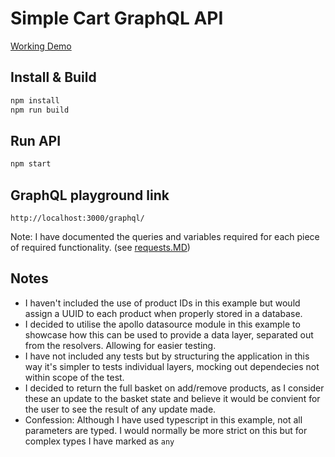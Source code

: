 # Simple Cart GraphQL API

[Working Demo](https://graphql-cart.herokuapp.com/graphql)


## Install & Build

```javascript
npm install
npm run build
```

## Run API

```javascript
npm start
```

## GraphQL playground link

```
http://localhost:3000/graphql/
```

Note: I have documented the queries and variables required for each piece of required functionality. (see [requests.MD](/requests.MD))


## Notes

- I haven't included the use of product IDs in this example but would assign a UUID to each product when properly stored in a database.
- I decided to utilise the apollo datasource module in this example to showcase how this can be used to provide a data layer, separated out from the resolvers. Allowing for easier testing.
- I have not included any tests but by structuring the application in this way it's simpler to tests individual layers, mocking out dependecies not within scope of the test.
- I decided to return the full basket on add/remove products, as I consider these an update to the basket state and believe it would be convient for the user to see the result of any update made.
- Confession: Although I have used typescript in this example, not all parameters are typed. I would normally be more strict on this but for complex types I have marked as `any`
